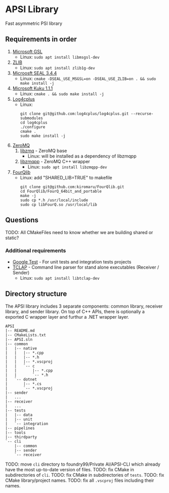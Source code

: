 # APSI Library

Fast asymmetric PSI library

## Requirements in order

1. [Microsoft GSL](https://github.com/Microsoft/GSL)
    - Linux: `sudo apt install libmsgsl-dev`
1. [ZLIB](https://github.com/madler/zlib)
    - Linux: `sudo apt install zlib1g-dev`
1. [Microosft SEAL 3.4.4](https://github.com/microsoft/SEAL)
    - Linux: `cmake -DSEAL_USE_MSGSL=on -DSEAL_USE_ZLIB=on . && sudo make install -j`
1. [Microsoft Kuku 1.1.1](https://github.com/microsoft/Kuku)
    - Linux: `cmake . && sudo make install -j`
1. [Log4cplus](https://github.com/log4cplus/log4cplus)
    - Linux:
        ```
        git clone git@github.com:log4cplus/log4cplus.git --recurse-submodules
        cd log4cplus
        ./configure
        cmake .
        sudo make install -j
        ```
1. [ZeroMQ](http://zeromq.org)
    1. [libzmq](https://github.com/zeromq/libzmq) - ZeroMQ base
        - Linux: will be installed as a dependency of libzmqpp
    1. [libzmqpp](https://github.com/zeromq/zmqpp) - ZeroMQ C++ wrapper
        - Linux: `sudo apt install libzmqpp-dev`
1. [FourQlib](https://github.com/kiromaru/FourQlib)
    - Linux: add "SHARED_LIB=TRUE" to makefile
        ```
        git clone git@github.com:kiromaru/FourQlib.git
        cd FourQlib/FourQ_64bit_and_portable
        make -j
        sudo cp *.h /usr/local/include
        sudo cp libFourQ.so /usr/local/lib
        ```

## Questions
TODO: All CMakeFiles need to know whether we are building shared or static?

### Additional requirements
- [Google Test](https://github.com/google/googletest) - For unit tests and integration tests projects
- [TCLAP](https://sourceforge.net/projects/tclap/) - Command line parser for stand alone executables (Receiver / Sender)
    - Linux: `sudo apt install libtclap-dev `

## Directory structure

The APSI library includes 3 separate components: common library, receiver library, and sender library.
On top of C++ APIs, there is optionally a exported C wrapper layer and furthur a .NET wrapper layer.

```
APSI
|-- README.md
|-- CMakeLists.txt
|-- APSI.sln
|-- common
|   |-- native
|   |   |-- *.cpp
|   |   |-- *.h
|   |   |-- *.vscproj
|   |   `-- c
|   |       |-- *.cpp
|   |       `-- *.h
|   `-- dotnet
|       |-- *.cs
|       `-- *.vscproj
|-- sender
|   ...
|-- receiver
|   ...
|-- tests
|   |-- data
|   |-- unit
|   `-- integration
|-- pipelines
|-- tools
|-- thirdparty
`-- cli
    |-- common
    |-- sender
    `-- receiver
```

TODO: move `cli` directory to foundry99/Private AI/APSI-CLI which already  have the most up-to-date version of files.
TODO: fix CMake in subdirectories of `cli`.
TODO: fix CMake in subdirectories of `tests`.
TODO: fix CMake library/project names.
TODO: fix all `.vscproj` files including their names.